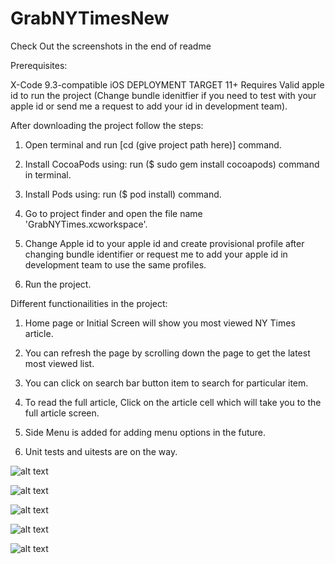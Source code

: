 # GrabNYTimesNew


Check Out the screenshots in the end of readme


Prerequisites:

X-Code 9.3-compatible
iOS DEPLOYMENT TARGET 11+
Requires Valid apple id to run the project (Change bundle idenitfier if you need to test with your apple id or send me a request to add your id in development team).

After downloading the project follow the steps:

1. Open terminal and run [cd (give project path here)] command.

2. Install CocoaPods using: run ($ sudo gem install cocoapods) command in terminal.

3. Install Pods using: run ($ pod install) command.

4. Go to project finder and open the file name 'GrabNYTimes.xcworkspace'.

5. Change Apple id to your apple id and create provisional profile after changing bundle identifier or request me to add your apple id in development team to use the same profiles.

6. Run the project.

Different functionailities in the project:

1. Home page or Initial Screen will show you most viewed NY Times article.

2. You can refresh the page by scrolling down the page to get the latest most viewed list.

3. You can click on search bar button item to search for particular item.

4. To read the full article, Click on the article cell which will take you to the full article screen.

5. Side Menu is added for adding menu options in the future.

6. Unit tests and uitests are on the way.


![alt text](https://github.com/pro-jeet/GrabNYTimesNew/blob/master/Main.png)

![alt text](https://github.com/pro-jeet/GrabNYTimesNew/blob/master/FullArticle.png)

![alt text](https://github.com/pro-jeet/GrabNYTimesNew/blob/master/Refresh.png)

![alt text](https://github.com/pro-jeet/GrabNYTimesNew/blob/master/menu.png)

![alt text](https://github.com/pro-jeet/GrabNYTimesNew/blob/master/search.png)
